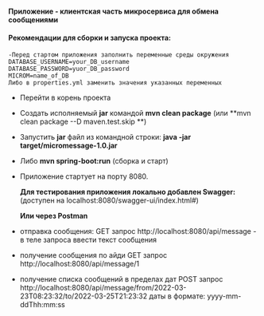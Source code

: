 #### Приложение - клиентская часть микросервиса для обмена сообщениями

#### Рекомендации для сборки и запуска проекта:
```
-Перед стартом приложения заполнить переменные среды окружения
DATABASE_USERNAME=your_DB_username
DATABASE_PASSWORD=yuor_DB_password
MICROM=name_of_DB
Либо в properties.yml заменить значения указанных переменных
```
- Перейти в корень проекта
- Создать исполняемый **jar** командой  **mvn clean package** (или **mvn clean package --D maven.test.skip **)
- Запустить **jar** файл из командной строки: **java -jar target/micromessage-1.0.jar**
- Либо **mvn spring-boot:run** (сборка и старт)
- Приложение стартует на порту 8080.


  **Для тестирования приложения локально добавлен Swagger:** (доступен на localhost:8080/swagger-ui/index.html#)

  **Или через Postman**
- отправка сообщения: GET запрос http://localhost:8080/api/message - в теле запроса ввести текст сообщения
- получение сообщения по айди GET запрос http://localhost:8080/api/message/1
- получение списка сообщений в пределах дат POST запрос
  http://localhost:8080/api/message/from/2022-03-23T08:23:32/to/2022-03-25T21:23:32
  даты в формате: yyyy-mm-ddThh:mm:ss